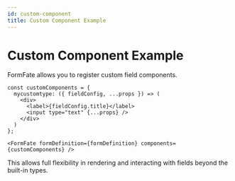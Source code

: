 ```yaml
---
id: custom-component
title: Custom Component Example
---
```


# Custom Component Example

FormFate allows you to register custom field components.

```tsx
const customComponents = {
  mycustomtype: ({ fieldConfig, ...props }) => (
    <div>
      <label>{fieldConfig.title}</label>
      <input type="text" {...props} />
    </div>
  )
};

<FormFate formDefinition={formDefinition} components={customComponents} />
```

This allows full flexibility in rendering and interacting with fields beyond the built-in types.
